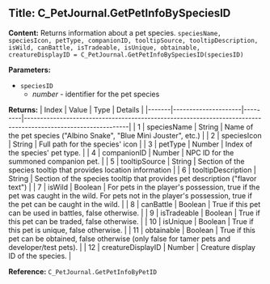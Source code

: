 ## Title: C_PetJournal.GetPetInfoBySpeciesID

**Content:**
Returns information about a pet species.
`speciesName, speciesIcon, petType, companionID, tooltipSource, tooltipDescription, isWild, canBattle, isTradeable, isUnique, obtainable, creatureDisplayID = C_PetJournal.GetPetInfoBySpeciesID(speciesID)`

**Parameters:**
- `speciesID`
  - *number* - identifier for the pet species

**Returns:**
| Index | Value               | Type    | Details                                                                                                      |
|-------|---------------------|---------|--------------------------------------------------------------------------------------------------------------|
| 1     | speciesName         | String  | Name of the pet species ("Albino Snake", "Blue Mini Jouster", etc.)                                           |
| 2     | speciesIcon         | String  | Full path for the species' icon                                                                              |
| 3     | petType             | Number  | Index of the species' pet type.                                                                              |
| 4     | companionID         | Number  | NPC ID for the summoned companion pet.                                                                       |
| 5     | tooltipSource       | String  | Section of the species tooltip that provides location information                                            |
| 6     | tooltipDescription  | String  | Section of the species tooltip that provides pet description ("flavor text")                                 |
| 7     | isWild              | Boolean | For pets in the player's possession, true if the pet was caught in the wild. For pets not in the player's possession, true if the pet can be caught in the wild. |
| 8     | canBattle           | Boolean | True if this pet can be used in battles, false otherwise.                                                    |
| 9     | isTradeable         | Boolean | True if this pet can be traded, false otherwise.                                                             |
| 10    | isUnique            | Boolean | True if this pet is unique, false otherwise.                                                                 |
| 11    | obtainable          | Boolean | True if this pet can be obtained, false otherwise (only false for tamer pets and developer/test pets).       |
| 12    | creatureDisplayID   | Number  | Creature display ID of the species.                                                                          |

**Reference:**
`C_PetJournal.GetPetInfoByPetID`